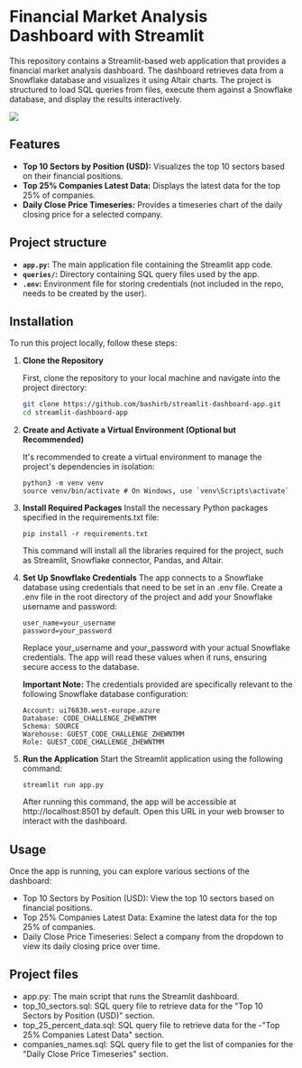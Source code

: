 # Financial Market Analysis Dashboard with Streamlit

This repository contains a Streamlit-based web application that provides a financial market analysis dashboard. The dashboard retrieves data from a Snowflake database and visualizes it using Altair charts. The project is structured to load SQL queries from files, execute them against a Snowflake database, and display the results interactively.

![](https://github.com/bashirb/streamlit-dashboard-app/app_gif.gif)

## Features

- **Top 10 Sectors by Position (USD):** Visualizes the top 10 sectors based on their financial positions.
- **Top 25% Companies Latest Data:** Displays the latest data for the top 25% of companies.
- **Daily Close Price Timeseries:** Provides a timeseries chart of the daily closing price for a selected company.

## Project structure

- **`app.py`:** The main application file containing the Streamlit app code.
- **`queries/`:** Directory containing SQL query files used by the app.
- **`.env`:** Environment file for storing credentials (not included in the repo, needs to be created by the user).

## Installation

To run this project locally, follow these steps:

1.  **Clone the Repository**

    First, clone the repository to your local machine and navigate into the project directory:

    ```bash
    git clone https://github.com/bashirb/streamlit-dashboard-app.git
    cd streamlit-dashboard-app

    ```

2.  **Create and Activate a Virtual Environment (Optional but Recommended)**

    It's recommended to create a virtual environment to manage the project's dependencies in isolation:

        python3 -m venv venv
        source venv/bin/activate # On Windows, use `venv\Scripts\activate`

3.  **Install Required Packages**
    Install the necessary Python packages specified in the requirements.txt file:

        pip install -r requirements.txt

    This command will install all the libraries required for the project, such as Streamlit, Snowflake connector, Pandas, and Altair.

4.  **Set Up Snowflake Credentials**
    The app connects to a Snowflake database using credentials that need to be set in an .env file. Create a .env file in the root directory of the project and add your Snowflake username and password:

        user_name=your_username
        password=your_password

    Replace your_username and your_password with your actual Snowflake credentials. The app will read these values when it runs, ensuring secure access to the database.

    **Important Note:**
    The credentials provided are specifically relevant to the following Snowflake database configuration:

        Account: ui76830.west-europe.azure
        Database: CODE_CHALLENGE_ZHEWNTMM
        Schema: SOURCE
        Warehouse: GUEST_CODE_CHALLENGE_ZHEWNTMM
        Role: GUEST_CODE_CHALLENGE_ZHEWNTMM

5.  **Run the Application**
    Start the Streamlit application using the following command:

        streamlit run app.py

    After running this command, the app will be accessible at http://localhost:8501 by default. Open this URL in your web browser to interact with the dashboard.

## Usage

Once the app is running, you can explore various sections of the dashboard:

- Top 10 Sectors by Position (USD): View the top 10 sectors based on financial positions.
- Top 25% Companies Latest Data: Examine the latest data for the top 25% of companies.
- Daily Close Price Timeseries: Select a company from the dropdown to view its daily closing price over time.

## Project files

- app.py: The main script that runs the Streamlit dashboard.
- top_10_sectors.sql: SQL query file to retrieve data for the "Top 10 Sectors by Position (USD)" section.
- top_25_percent_data.sql: SQL query file to retrieve data for the -"Top 25% Companies Latest Data" section.
- companies_names.sql: SQL query file to get the list of companies for the "Daily Close Price Timeseries" section.
